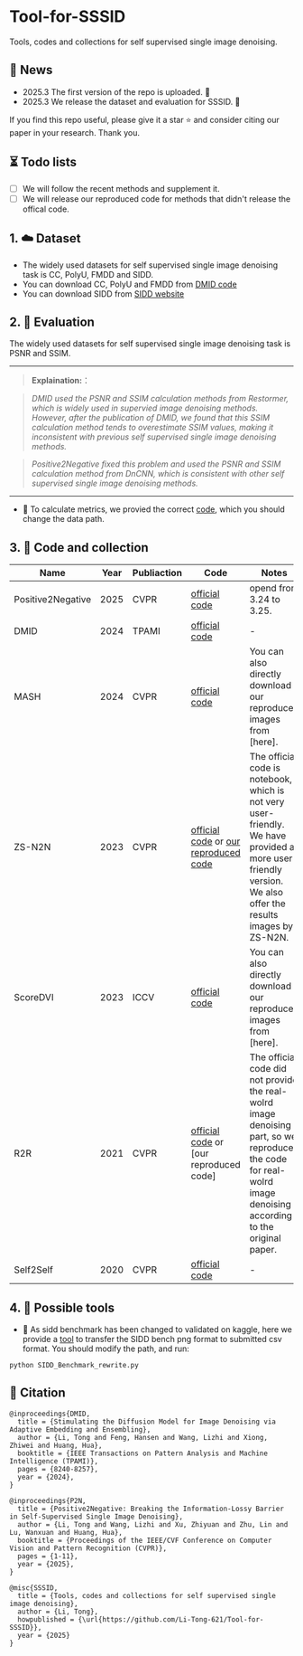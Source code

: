 # Tool-for-SSSID
Tools, codes and collections for self supervised single image denoising.

## 🚀 News

- 2025.3 The first version of the repo is uploaded. 🤩
- 2025.3 We release the dataset and evaluation for SSSID. 💝

If you find this repo useful, please give it a star ⭐ and consider citing our paper in your research. Thank you.

## ⏳ Todo lists
- [ ] We will follow the recent methods and supplement it. 
- [ ] We will release our reproduced code for methods that didn't release the offical code.

## 1. ☁️ Dataset

-  The widely used datasets for self supervised single image denoising task is CC, PolyU, FMDD and SIDD.
-  You can download CC, PolyU and FMDD from [DMID code](https://github.com/Li-Tong-621/DMID/releases/tag/v1.0)
-  You can download SIDD from [SIDD website](https://abdokamel.github.io/sidd/) 




## 2. 🌊 Evaluation

The widely used datasets for self supervised single image denoising task is PSNR and SSIM.


<hr />

>**Explaination:**：

>*DMID used the PSNR and SSIM calculation methods from Restormer, which is widely used in supervied image denoising methods. However,  after the publication of DMID, we found that this SSIM calculation method tends to overestimate SSIM values, making it inconsistent with previous self supervised single image denoising methods.*

>*Positive2Negative fixed this problem and used the PSNR and SSIM calculation method from DnCNN, which is consistent with other self supervised single image denoising methods.*
<hr />

-  🔨 To calculate metrics, we provied the correct [code](https://github.com/Li-Tong-621/Tool-for-SSSID/cal_metrics.py), which you should change the data path.



## 3. 🎉 Code and collection

| Name | Year | Publiaction | Code | Notes |
|-|-|-|-|-|
|Positive2Negative| 2025|CVPR |[official code](https://github.com/Li-Tong-621/P2N/)|opend from 3.24 to 3.25. |
|DMID| 2024|TPAMI |[official code](https://github.com/Li-Tong-621/DMID/)|-|
|MASH|2024| CVPR|[official code](https://github.com/hamadichihaoui/mash)| You can also directly download our reproduced images from [here].|
|ZS-N2N| 2023 |CVPR |[official code](https://colab.research.google.com/drive/1i82nyizTdszyHkaHBuKPbWnTzao8HF9b) or [our reproduced code](https://github.com/Li-Tong-621/ZS-N2N)| The official code is notebook, which is not very user-friendly. We have provided a more user-friendly version. We also offer the results images by ZS-N2N.|
|ScoreDVI| 2023| ICCV |[official code](https://github.com/alwaysuu/ScoreDVI/)| You can also directly download our reproduced images from [here].|
|R2R| 2021| CVPR |[official code](https://github.com/PangTongyao/Recorrupted-to-Recorrupted-Unsupervised-Deep-Learning-for-Image-Denoising/) or [our reproduced code]| The official code did not provide the real-wolrd image denoising part, so we reproduced the code for real-wolrd image denoising according to the original paper.|
|Self2Self| 2020 |CVPR |[official code](https://github.com/scut-mingqinchen/self2self/)|-|


## 4. 🔨 Possible tools

-  🔨 As sidd benchmark has been changed to validated on kaggle, here we provide a [tool](https://github.com/Li-Tong-621/Tool-for-SSSID/edit/main/SIDD_Benchmark_rewrite.py) to transfer the SIDD bench png format to submitted csv format. You should modify the path, and run:
```
python SIDD_Benchmark_rewrite.py
```
  

## 🌹 Citation


```
@inproceedings{DMID,
  title = {Stimulating the Diffusion Model for Image Denoising via Adaptive Embedding and Ensembling},
  author = {Li, Tong and Feng, Hansen and Wang, Lizhi and Xiong, Zhiwei and Huang, Hua},
  booktitle = {IEEE Transactions on Pattern Analysis and Machine Intelligence (TPAMI)},
  pages = {8240-8257},
  year = {2024},
}
```


```
@inproceedings{P2N,
  title = {Positive2Negative: Breaking the Information-Lossy Barrier in Self-Supervised Single Image Denoising},
  author = {Li, Tong and Wang, Lizhi and Xu, Zhiyuan and Zhu, Lin and Lu, Wanxuan and Huang, Hua},
  booktitle = {Proceedings of the IEEE/CVF Conference on Computer Vision and Pattern Recognition (CVPR)},
  pages = {1-11},
  year = {2025},
}
```

```
@misc{SSSID,
  title = {Tools, codes and collections for self supervised single image denoising},
  author = {Li, Tong},
  howpublished = {\url{https://github.com/Li-Tong-621/Tool-for-SSSID}},
  year = {2025}
}
```
